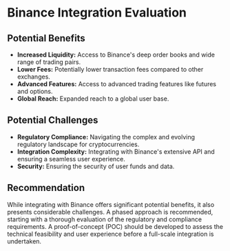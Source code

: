 # Binance Integration Evaluation

## Potential Benefits

*   **Increased Liquidity:** Access to Binance's deep order books and wide range of trading pairs.
*   **Lower Fees:** Potentially lower transaction fees compared to other exchanges.
*   **Advanced Features:** Access to advanced trading features like futures and options.
*   **Global Reach:** Expanded reach to a global user base.

## Potential Challenges

*   **Regulatory Compliance:** Navigating the complex and evolving regulatory landscape for cryptocurrencies.
*   **Integration Complexity:** Integrating with Binance's extensive API and ensuring a seamless user experience.
*   **Security:** Ensuring the security of user funds and data.

## Recommendation

While integrating with Binance offers significant potential benefits, it also presents considerable challenges. A phased approach is recommended, starting with a thorough evaluation of the regulatory and compliance requirements. A proof-of-concept (POC) should be developed to assess the technical feasibility and user experience before a full-scale integration is undertaken.
